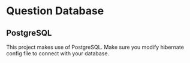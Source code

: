 # Question Database

## PostgreSQL

This project makes use of PostgreSQL. Make sure you modify
hibernate config file to connect with your database.
